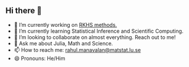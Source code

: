 ## Hi there 👋

- 🔭 I’m currently working on [RKHS methods.](https://github.com/RKHS-Lab)
- 🌱 I’m currently learning Statistical Inference and Scientific Computing.
- 👯 I’m looking to collaborate on almost everything. Reach out to me!
- 💬 Ask me about Julia, Math and Science.
- 📫 How to reach me: rahul.manavalan@matstat.lu.se
- 😄 Pronouns: He/Him

